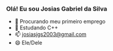 ### Olá! Eu sou Josias Gabriel da Silva

- 🔭 Procurando meu primeiro emprego
- 🌱 Estudando C++
- 📫 josiasjgs2003@gmail.com
- 😄 Ele/Dele
